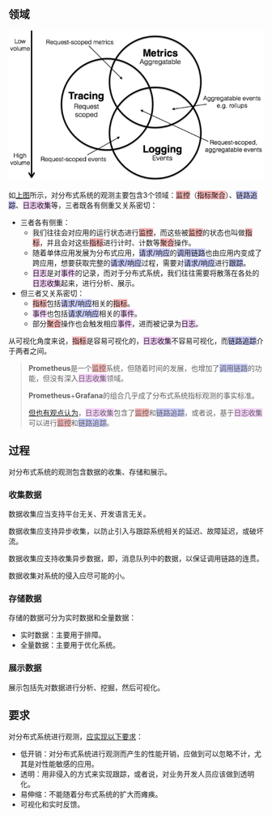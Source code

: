 ## 领域

![](../images/6/metrics-tracing-logging.png)

如[上图](http://peter.bourgon.org/blog/2017/02/21/metrics-tracing-and-logging.html)所示，对分布式系统的观测主要包含3个领域：<span style=background:#ffb8b8>监控</span>（<span style=background:#ffb8b8>指标聚合</span>）、<span style=background:#c9ccff>链路追踪</span>、<span style=background:#f8d2ff>日志收集</span>等，三者既各有侧重又关系密切：

- 三者各有侧重：
  - 我们往往会对应用的运行状态进行<span style=background:#ffb8b8>监控</span>，而这些被<span style=background:#ffb8b8>监控</span>的状态也叫做<span style=background:#ffb8b8>指标</span>，并且会对这些<span style=background:#ffb8b8>指标</span>进行计时、计数等<span style=background:#ffb8b8>聚合</span>操作。
  - 随着单体应用发展为分布式应用，<span style=background:#c9ccff>请求/响应</span>的<span style=background:#c9ccff>调用链路</span>也由应用内变成了跨应用，想要获取完整的<span style=background:#c9ccff>请求/响应</span>过程，需要对<span style=background:#c9ccff>请求/响应</span>进行<span style=background:#c9ccff>跟踪</span>。
  - <span style=background:#f8d2ff>日志</span>是对<span style=background:#f8d2ff>事件</span>的记录，而对于分布式系统，我们往往需要将散落在各处的<span style=background:#f8d2ff>日志收集</span>起来，进行分析、展示。
- 但三者又关系密切：
  - <span style=background:#ffb8b8>指标</span>包括<span style=background:#c9ccff>请求/响应</span>相关的<span style=background:#ffb8b8>指标</span>。
  - <span style=background:#f8d2ff>事件</span>也包括<span style=background:#c9ccff>请求/响应</span>相关的<span style=background:#f8d2ff>事件</span>。
  - 部分<span style=background:#ffb8b8>聚合</span>操作也会触发相应<span style=background:#f8d2ff>事件</span>，进而被记录为<span style=background:#f8d2ff>日志</span>。

从可视化角度来说，<span style=background:#ffb8b8>指标</span>是容易可视化的，<span style=background:#f8d2ff>日志收集</span>不容易可视化，而<span style=background:#c9ccff>链路追踪</span>介于两者之间。

> **Prometheus**是一个<span style=background:#ffb8b8>监控</span>系统，但随着时间的发展，也增加了<span style=background:#c9ccff>调用链路</span>的功能，但没有深入<span style=background:#f8d2ff>日志收集</span>领域。
> 
> **Prometheus**+**Grafana**的组合几乎成了分布式系统指标观测的事实标准。
> 
> [但也有观点认为](https://segmentfault.com/a/1190000039350115)，<span style=background:#f8d2ff>日志收集</span>包含了<span style=background:#ffb8b8>监控</span>和<span style=background:#c9ccff>链路追踪</span>，或者说，基于<span style=background:#f8d2ff>日志收集</span>可以进行<span style=background:#ffb8b8>监控</span>和<span style=background:#c9ccff>链路追踪</span>。



## 过程

对分布式系统的观测包含数据的收集、存储和展示。

### 收集数据

数据收集应当支持平台无关、开发语言无关。

数据收集应支持异步收集，以防止引入与跟踪系统相关的延迟、故障延迟，或破坏流。

数据收集应支持收集异步数据，即，消息队列中的数据，以保证调用链路的连贯。

数据收集对系统的侵入应尽可能的小。

### 存储数据

存储的数据可分为实时数据和全量数据：

- 实时数据：主要用于排障。
- 全量数据：主要用于优化系统。

### 展示数据

展示包括先对数据进行分析、挖掘，然后可视化。



## 要求

对分布式系统进行观测，[应实现以下要求](https://zhuanlan.zhihu.com/p/163806366)：

- 低开销：对分布式系统进行观测而产生的性能开销，应做到可以忽略不计，尤其是对性能敏感的应用。
- 透明：用非侵入的方式来实现跟踪，或者说，对业务开发人员应该做到透明化。
- 易伸缩：不能随着分布式系统的扩大而瘫痪。
- 可视化和实时反馈。

